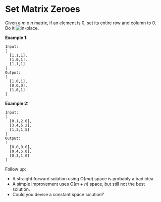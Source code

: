 # Set Matrix Zeroes

Given a _m_ x _n_ matrix, if an element is 0, set its entire row and column to 0. Do it ![in-place](https://en.wikipedia.org/wiki/In-place_algorithm).

__Example 1:__

```
Input:
[
  [1,1,1],
  [1,0,1],
  [1,1,1]
]
Output:
[
  [1,0,1],
  [0,0,0],
  [1,0,1]
]
```

__Example 2:__

```
Input:
[
  [0,1,2,0],
  [3,4,5,2],
  [1,3,1,5]
]
Output:
[
  [0,0,0,0],
  [0,4,5,0],
  [0,3,1,0]
]
```

Follow up:

- A straight forward solution using O(_mn_) space is probably a bad idea.
- A simple improvement uses O(_m_ + _n_) space, but still not the best solution.
- Could you devise a constant space solution?